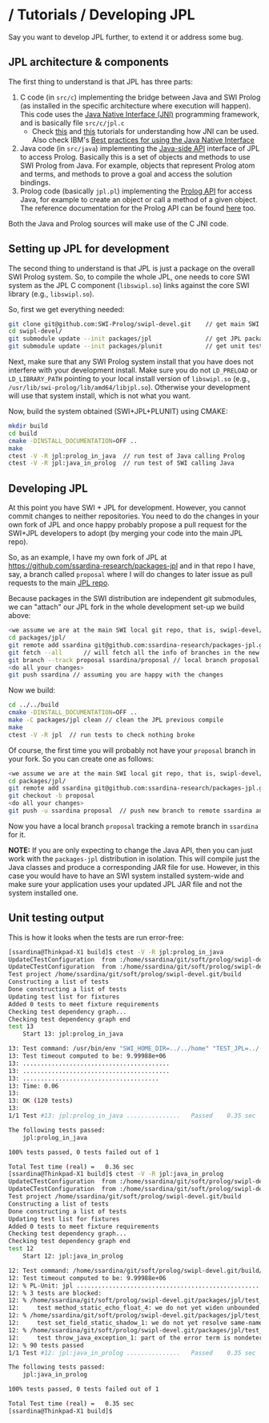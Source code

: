 # / Tutorials / Developing JPL

Say you want to develop JPL further, to extend it or address some bug.

## JPL architecture & components

The first thing to understand is that JPL has three parts:

1. C code (in `src/c`) implementing the bridge between Java and SWI Prolog (as installed in the specific architecture where execution will happen). This code uses the [Java Native Interface (JNI)](https://docs.oracle.com/javase/8/docs/technotes/guides/jni/) programming framework, and is basically file `src/c/jpl.c`
    * Check [this](https://www.baeldung.com/jni) and [this](http://www.ntu.edu.sg/home/ehchua/programming/java/javanativeinterface.html) tutorials for understanding how JNI can be used. Also check IBM's [Best practices for using the Java Native Interface
](https://www.ibm.com/developerworks/library/j-jni/index.html)
2. Java code (in `src/java`) implementing the [Java-side API](https://jpl7.org/JavaApiOverview.jsp) interface of JPL to access Prolog. Basically this is a set of objects and methods to use SWI Prolog from Java. For example, objects that represent Prolog atom and terms, and methods to prove a goal and access the solution bindings. 
3. Prolog code (basically `jpl.pl`) implementing the [Prolog API](https://jpl7.org/PrologApiOverview.jsp) for access Java, for example to create an object or call a method of a given object. The reference documentation for the Prolog API can be found [here](http://www.swi-prolog.org/pldoc/doc/_SWI_/library/jpl.pl) too.
 
Both the Java and Prolog sources will make use of the C JNI code.


## Setting up JPL for development

The second thing to understand is that JPL is just a package on the overall SWI Prolog system. So, to compile the whole JPL, one needs to core SWI system as the JPL C component (`libswipl.so`) links against the core SWI library (e.g., `libswipl.so`).


So, first we get everything needed:

```bash
git clone git@github.com:SWI-Prolog/swipl-devel.git    // get main SWI distribution
cd swipl-devel/                                      
git submodule update --init packages/jpl               // get JPL package source code
git submodule update --init packages/plunit            // get unit testing support SWI library 
```

Next, make sure that any SWI Prolog system install that you have does not interfere with your development install. Make sure you do not `LD_PRELOAD` or `LD_LIBRARY_PATH` pointing to your local install version of `libswipl.so` (e.g., `/usr/lib/swi-prolog/lib/amd64/libjpl.so`). Otherwise your development will use that system install, which is not what you want. 

Now, build the system obtained (SWI+JPL+PLUNIT) using CMAKE:

```bash
mkdir build
cd build
cmake -DINSTALL_DOCUMENTATION=OFF ..
make
ctest -V -R jpl:prolog_in_java  // run test of Java calling Prolog
ctest -V -R jpl:java_in_prolog  // run test of SWI calling Java
```

## Developing JPL

At this point you have SWI + JPL for development. However, you cannot commit changes to neither repositories. You need to do the changes in your own fork of JPL and once happy probably propose a pull request for the SWI+JPL developers to adopt (by merging your code into the main JPL repo).

So, as an example, I have my own fork of JPL at <https://github.com/ssardina-research/packages-jpl> and in that repo I have, say, a branch called `proposal` where I will do changes to later issue as pull requests to the main [JPL repo](https://github.com/SWI-Prolog/packages-jpl).

Because packages in the SWI distribution are independent git submodules, we can "attach" our JPL fork in the whole development set-up we build above:

```bash
<we assume we are at the main SWI local git repo, that is, swipl-devel/
cd packages/jpl/
git remote add ssardina git@github.com:ssardina-research/packages-jpl.git
git fetch --all      // will fetch all the info of branches in the new remote ssardina
git branch --track proposal ssardina/proposal // local branch proposal will start tracking ssardina/proposal
<do all your changes>
git push ssardina // assuming you are happy with the changes
```

Now we build:

```bash
cd ../../build
cmake -DINSTALL_DOCUMENTATION=OFF ..
make -C packages/jpl clean // clean the JPL previous compile
make
ctest -V -R jpl  // run tests to check nothing broke
```

Of course, the first time you will probably not have your `proposal` branch in your fork. So you can create one as follows:


```bash
<we assume we are at the main SWI local git repo, that is, swipl-devel/
cd packages/jpl/
git remote add ssardina git@github.com:ssardina-research/packages-jpl.git
git checkout -b proposal
<do all your changes>
git push -u ssardina proposal  // push new branch to remote ssardina and start tracking
```

Now you have a local branch `proposal` tracking a remote branch in `ssardina` for it.


**NOTE:** If you are only expecting to change the Java API, then you can just work with the `packages-jpl` distribution in isolation. This will compile just the Java classes and produce a corresponding JAR file for use. However, in this case you would have to have an SWI system installed system-wide and make sure your application uses your updated JPL JAR file and not the system installed one.


## Unit testing output

This is how it looks when the tests are run error-free:

```bash
[ssardina@Thinkpad-X1 build]$ ctest -V -R jpl:prolog_in_java
UpdateCTestConfiguration  from :/home/ssardina/git/soft/prolog/swipl-devel.git/build/DartConfiguration.tcl
UpdateCTestConfiguration  from :/home/ssardina/git/soft/prolog/swipl-devel.git/build/DartConfiguration.tcl
Test project /home/ssardina/git/soft/prolog/swipl-devel.git/build
Constructing a list of tests
Done constructing a list of tests
Updating test list for fixtures
Added 0 tests to meet fixture requirements
Checking test dependency graph...
Checking test dependency graph end
test 13
    Start 13: jpl:prolog_in_java

13: Test command: /usr/bin/env "SWI_HOME_DIR=../../home" "TEST_JPL=../../../packages/jpl/test_jpl.pl" "/usr/lib/jvm/java-8-oracle/bin/java" "-Djava.library.path=." "-classpath" "/usr/share/java/junit.jar:src/java/jpl.jar:src/java/jpltest.jar" "junit.textui.TestRunner" "org.jpl7.test.TestJUnit"
13: Test timeout computed to be: 9.99988e+06
13: .........................................
13: .........................................
13: ......................................
13: Time: 0.06
13: 
13: OK (120 tests)
13: 
1/1 Test #13: jpl:prolog_in_java ...............   Passed    0.35 sec

The following tests passed:
	jpl:prolog_in_java

100% tests passed, 0 tests failed out of 1

Total Test time (real) =   0.36 sec
[ssardina@Thinkpad-X1 build]$ ctest -V -R jpl:java_in_prolog
UpdateCTestConfiguration  from :/home/ssardina/git/soft/prolog/swipl-devel.git/build/DartConfiguration.tcl
UpdateCTestConfiguration  from :/home/ssardina/git/soft/prolog/swipl-devel.git/build/DartConfiguration.tcl
Test project /home/ssardina/git/soft/prolog/swipl-devel.git/build
Constructing a list of tests
Done constructing a list of tests
Updating test list for fixtures
Added 0 tests to meet fixture requirements
Checking test dependency graph...
Checking test dependency graph end
test 12
    Start 12: jpl:java_in_prolog

12: Test command: /home/ssardina/git/soft/prolog/swipl-devel.git/build/src/swipl "-p" "foreign=:/home/ssardina/git/soft/prolog/swipl-devel.git/build/packages/plunit" "-p" "library=:/home/ssardina/git/soft/prolog/swipl-devel.git/packages/plunit" "-f" "none" "-s" "/home/ssardina/git/soft/prolog/swipl-devel.git/packages/jpl/test_jpl.pl" "-g" "test_jpl" "-t" "halt"
12: Test timeout computed to be: 9.99988e+06
12: % PL-Unit: jpl .......................................................................................... done
12: % 3 tests are blocked:
12: % /home/ssardina/git/soft/prolog/swipl-devel.git/packages/jpl/test_jpl.pl:610:
12: 	test method_static_echo_float_4: we do not yet widen unbounded integers to floats or doubles
12: % /home/ssardina/git/soft/prolog/swipl-devel.git/packages/jpl/test_jpl.pl:914:
12: 	test set_field_static_shadow_1: we do not yet resolve same-named shadowed fields
12: % /home/ssardina/git/soft/prolog/swipl-devel.git/packages/jpl/test_jpl.pl:1193:
12: 	test throw_java_exception_1: part of the error term is nondeterministic: we need to match with _
12: % 90 tests passed
1/1 Test #12: jpl:java_in_prolog ...............   Passed    0.35 sec

The following tests passed:
	jpl:java_in_prolog

100% tests passed, 0 tests failed out of 1

Total Test time (real) =   0.35 sec
[ssardina@Thinkpad-X1 build]$ 
```

